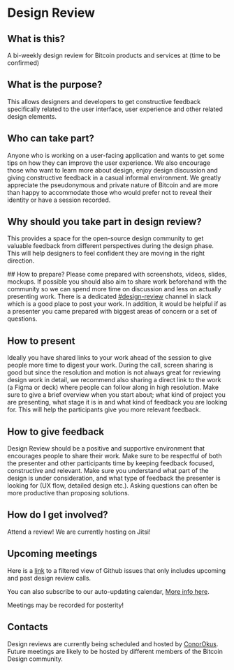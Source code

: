 # Design Review

## What is this?
A bi-weekly design review for Bitcoin products and services at (time to be confirmed) 

## What is the purpose?
This allows designers and developers to get constructive feedback specifically related to the user interface, user experience and other related design elements. 

## Who can take part?
Anyone who is working on a user-facing application and wants to get some tips on how they can improve the user experience. We also encourage those who want to learn more about design, enjoy design discussion and giving constructive feedback in a casual informal environment. We greatly appreciate the pseudonymous and private nature of Bitcoin and are more than happy to accommodate those who would prefer not to reveal their identity or have a session recorded. 

## Why should you take part in design review?
This provides a space for the open-source design community to get valuable feedback from different perspectives during the design phase. This will help designers to feel confident they are moving in the right direction.

## How to prepare? 
Please come prepared with screenshots, videos, slides, mockups. If possible you should also aim to share work beforehand with the community so we can spend more time on discussion and less on actually presenting work. There is a dedicated [#design-review](https://bitcoindesign.slack.com/archives/C015DQEPCHJ) channel in slack which is a good place to post your work. In addition, it would be helpful if as a presenter you came prepared with biggest areas of concern or a set of questions.

## How to present 
Ideally you have shared links to your work ahead of the session to give people more time to digest your work. During the call, screen sharing is good but since the resolution and motion is not always great for reviewing design work in detail, we recommend also sharing a direct link to the work (a Figma or deck) where people can follow along in high resolution. Make sure to give a brief overview when you start about; what kind of project you are presenting, what stage it is in and what kind of feedback you are looking for. This will help the participants give you more relevant feedback.

## How to give feedback
Design Review should be a positive and supportive environment that encourages people to share their work. Make sure to be respectful of both the presenter and other participants time by keeping feedback focused, constructive and relevant. Make sure you understand what part of the design is under consideration, and what type of feedback the presenter is looking for (UX flow, detailed design etc.). Asking questions can often be more productive than proposing solutions.

## How do I get involved?
Attend a review! We are currently hosting on Jitsi! 

## Upcoming meetings
Here is a [link](https://github.com/BitcoinDesign/Meta/issues?q=is%3Aissue+in%3Atitle+%22Design+Review+Call+%23%22+) to a filtered view of Github issues that only includes upcoming and past design review calls.

You can also subscribe to our auto-updating calendar, [More info here](https://github.com/BitcoinDesign/Meta#the-bitcoin-design-calendar).

Meetings may be recorded for posterity!

## Contacts
Design reviews are currently being scheduled and hosted by [ConorOkus](https://github.com/ConorOkus). Future meetings are likely to be hosted by different members of the Bitcoin Design community. 
